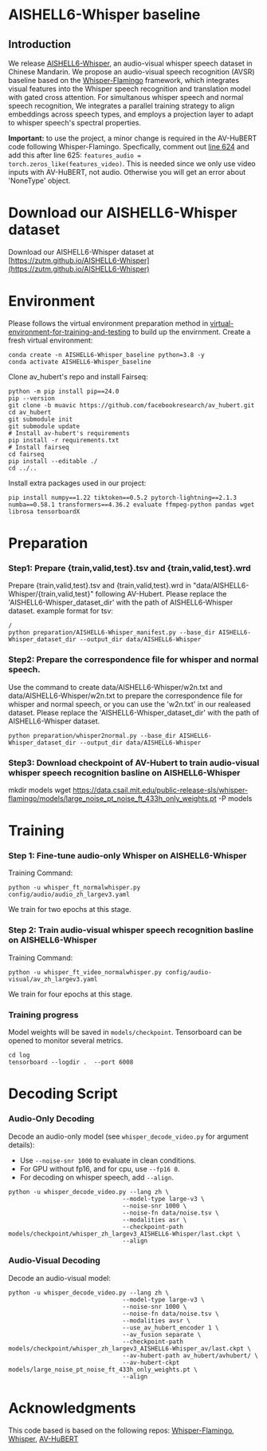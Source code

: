 # AISHELL6-Whisper baseline

## Introduction

We release [AISHELL6-Whisper](https://zutm.github.io/AISHELL6-Whisper), an audio-visual whisper speech dataset in Chinese Mandarin. We propose an audio-visual speech recognition (AVSR) baseline based on the [Whisper-Flamingo](https://github.com/roudimit/whisper-flamingo)  framework, which integrates visual features into the Whisper speech recognition and translation model with gated cross attention. For simultanous whisper speech and normal speech recognition, We integrates a parallel training strategy to align embeddings across speech types, and employs a projection layer to adapt to whisper speech's spectral properties.



**Important:** to use the project, a minor change is required in the AV-HuBERT code following Whisper-Flamingo.
Specfically, comment out [line 624](https://github.com/facebookresearch/av_hubert/blob/e8a6d4202c208f1ec10f5d41a66a61f96d1c442f/avhubert/hubert.py#L624) and add this after line 625: `features_audio = torch.zeros_like(features_video)`. This is needed since we only use video inputs with AV-HuBERT, not audio. Otherwise you will get an error about 'NoneType' object. 

# Download our AISHELL6-Whisper dataset
Download our AISHELL6-Whisper dataset at [https://zutm.github.io/AISHELL6-Whisper](https://zutm.github.io/AISHELL6-Whisper)

# Environment
Please follows the virtual environment preparation method in [virtual-environment-for-training-and-testing](https://github.com/roudimit/whisper-flamingo/blob/main/README.md#virtual-environment-for-training-and-testing) to build up the envirnment.
Create a fresh virtual environment:
```
conda create -n AISHELL6-Whisper_baseline python=3.8 -y
conda activate AISHELL6-Whisper_baseline
```

Clone av_hubert's repo and install Fairseq:
```
python -m pip install pip==24.0
pip --version
git clone -b muavic https://github.com/facebookresearch/av_hubert.git
cd av_hubert
git submodule init
git submodule update
# Install av-hubert's requirements
pip install -r requirements.txt
# Install fairseq
cd fairseq
pip install --editable ./
cd ../..
```
Install extra packages used in our project:
```
pip install numpy==1.22 tiktoken==0.5.2 pytorch-lightning==2.1.3 numba==0.58.1 transformers==4.36.2 evaluate ffmpeg-python pandas wget librosa tensorboardX
```

# Preparation
### Step1: Prepare {train,valid,test}.tsv and {train,valid,test}.wrd
Prepare {train,valid,test}.tsv and {train,valid,test}.wrd in "data/AISHELL6-Whisper/{train,valid,test}" following AV-Hubert. Please replace the 'AISHELL6-Whisper_dataset_dir' with the path of AISHELL6-Whisper dataset.
example format for tsv:
```
/
python preparation/AISHELL6-Whisper_manifest.py --base_dir AISHELL6-Whisper_dataset_dir --output_dir data/AISHELL6-Whisper
```
### Step2: Prepare the correspondence file for whisper and normal speech.
Use the command to create data/AISHELL6-Whisper/w2n.txt and data/AISHELL6-Whisper/w2n.txt to prepare the correspondence file for whisper and normal speech, or you can use the 'w2n.txt' in our realeased dataset. Please replace the 'AISHELL6-Whisper_dataset_dir' with the path of AISHELL6-Whisper dataset. 
```
python preparation/whisper2normal.py --base_dir AISHELL6-Whisper_dataset_dir --output_dir data/AISHELL6-Whisper
```
### Step3: Download checkpoint of AV-Hubert to train audio-visual whisper speech recognition basline on AISHELL6-Whisper
mkdir models
wget https://data.csail.mit.edu/public-release-sls/whisper-flamingo/models/large_noise_pt_noise_ft_433h_only_weights.pt -P models

# Training

### Step 1: Fine-tune audio-only Whisper on AISHELL6-Whisper
Training Command:
```
python -u whisper_ft_normalwhisper.py config/audio/audio_zh_largev3.yaml
```
We train for two epochs at this stage.

### Step 2: Train audio-visual whisper speech recognition basline on AISHELL6-Whisper
Training Command:
```
python -u whisper_ft_video_normalwhisper.py config/audio-visual/av_zh_largev3.yaml
```
We train for four epochs at this stage.

### Training progress
Model weights will be saved in `models/checkpoint`.
Tensorboard can be opened to monitor several metrics.
```
cd log
tensorboard --logdir .  --port 6008
```


# Decoding Script
### Audio-Only Decoding
Decode an audio-only model (see `whisper_decode_video.py` for argument details):
- Use `--noise-snr 1000` to evaluate in clean conditions.
- For GPU without fp16, and for cpu, use `--fp16 0`.
- For decoding on whisper speech, add `--align`.
```
python -u whisper_decode_video.py --lang zh \
                                --model-type large-v3 \
                                --noise-snr 1000 \
                                --noise-fn data/noise.tsv \
                                --modalities asr \
                                --checkpoint-path models/checkpoint/whisper_zh_largev3_AISHELL6-Whisper/last.ckpt \
                                --align
```


### Audio-Visual Decoding
Decode an audio-visual model:
```
python -u whisper_decode_video.py --lang zh \
                                --model-type large-v3 \
                                --noise-snr 1000 \
                                --noise-fn data/noise.tsv \
                                --modalities avsr \
                                --use_av_hubert_encoder 1 \
                                --av_fusion separate \
                                --checkpoint-path models/checkpoint/whisper_zh_largev3_AISHELL6-Whisper_av/last.ckpt \
                                --av-hubert-path av_hubert/avhubert/ \
                                --av-hubert-ckpt models/large_noise_pt_noise_ft_433h_only_weights.pt \
                                --align
```
                          


# Acknowledgments
This code based is based on the following repos: [Whisper-Flamingo](https://github.com/roudimit/whisper-flamingo), [Whisper](https://github.com/openai/whisper), [AV-HuBERT](https://github.com/facebookresearch/av_hubert)
